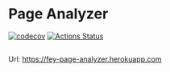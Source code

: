 # Page Analyzer
[![codecov](https://codecov.io/gh/fey/php-project-lvl3/branch/master/graph/badge.svg)](https://codecov.io/gh/fey/php-project-lvl3)
[![Actions Status](https://github.com/fey/php-project-lvl3/workflows/master/badge.svg)](https://github.com/{owner}/{repo}/actions)
##

Url: https://fey-page-analyzer.herokuapp.com
